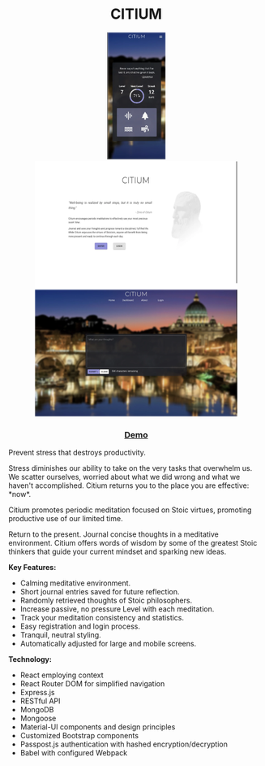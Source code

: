 <p align="center">
  <h1 align="center">CITIUM</h3>
 
  <p align="center">
    <a href="https://raw.githubusercontent.com/scbrazil/citium/main/docs/mobile-med.webp">
      <img src="https://raw.githubusercontent.com/scbrazil/citium/main/docs/mobile-med.webp?raw=true" width="115" height="250" />
    </a>
    <a href="https://raw.githubusercontent.com/scbrazil/citium/main/docs/desktop-splash.webp">
      <img src="https://raw.githubusercontent.com/scbrazil/citium/main/docs/desktop-splash.webp?raw=true" width="400" height="250" />
    </a>
    <a href="https://raw.githubusercontent.com/scbrazil/citium/main/docs/desktop-journal.webp">
      <img src="https://raw.githubusercontent.com/scbrazil/citium/main/docs/desktop-journal.webp" width="400" height="250" />
    </a>
  </p>
</p>

<div>
    <p align="center">
    <h3 align="center">
      <a href="https://raw.githubusercontent.com/scbrazil/citium/main/client/src/assets/images/citium-demo.webp?raw=true">
        Demo
      </a>
    </h3>
  </p>
  
  <p>Prevent stress that destroys productivity.</p>

  <p>Stress diminishes our ability to take on the very tasks that overwhelm us. We scatter ourselves, worried about what we did wrong and what we haven't accomplished. Citium returns you to the place you are effective: *now*.</p>

  <p>Citium promotes periodic meditation focused on Stoic virtues, promoting productive use of our limited time.</p>

  <p>Return to the present. Journal concise thoughts in a meditative environment. Citium offers words of wisdom by some of the greatest Stoic thinkers that guide your current mindset and sparking new ideas.</p>
</div>

<div>
  <p><strong>Key Features:</strong></p>

  <p>
    <ul>
      <li>Calming meditative environment.</li>
      <li>Short journal entries saved for future reflection.</li>
      <li>Randomly retrieved thoughts of Stoic philosophers.</li>
      <li>Increase passive, no pressure Level with each meditation.</li>
      <li>Track your meditation consistency and statistics.</li>
      <li>Easy registration and login process.</li>
      <li>Tranquil, neutral styling.</li>
      <li>Automatically adjusted for large and mobile screens.</li
    </ul>
  </p>
</div>

<div>
  <p><strong>Technology:</strong></p>

  <p>
    <ul>
      <li>React employing context</li>
      <li>React Router DOM for simplified navigation</li>
      <li>Express.js</li>
      <li>RESTful API</li>
      <li>MongoDB</li>
      <li>Mongoose</li>
      <li>Material-UI components and design principles</li>
      <li>Customized Bootstrap components</li>
      <li>Passpost.js authentication with hashed encryption/decryption</li>
      <li>Babel with configured Webpack</li>
    </ul>
  </p>
</div>
